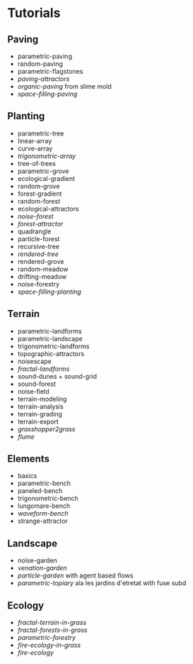# Tutorials

## Paving
* parametric-paving
* random-paving
* parametric-flagstones
* *paving-attractors*
* *organic-paving* from slime mold
* *space-filling-paving*

## Planting
* parametric-tree
* linear-array
* curve-array
* *trigonometric-array*
* tree-of-trees
* parametric-grove
* ecological-gradient
* random-grove
* forest-gradient
* random-forest
* ecological-attractors
* *noise-forest*
* *forest-attractor*
* quadrangle
* particle-forest
* recursive-tree
* *rendered-tree*
* rendered-grove
* random-meadow
* drifting-meadow
* noise-forestry
* *space-filling-planting*

## Terrain
* parametric-landforms
* parametric-landscape
* trigonometric-landforms
* topographic-attractors
* noisescape
* *fractal-landforms*
* sound-dunes + sound-grid
* sound-forest
* noise-field
* terrain-modeling
* terrain-analysis
* terrain-grading
* terrain-export
* *grasshopper2grass*
* *flume*

## Elements
* basics
* parametric-bench
* paneled-bench
* trigonometric-bench
* lungomare-bench
* *waveform-bench*
* strange-attractor

## Landscape
* noise-garden
* *venation-garden*
* *particle-garden* with agent based flows
* *parametric-topiary* ala les jardins d'etretat  with fuse subd

## Ecology
* *fractal-terrain-in-grass*
* *fractal-forests-in-grass*
* *parametric-forestry*
* *fire-ecology-in-grass*
* *fire-ecology*
